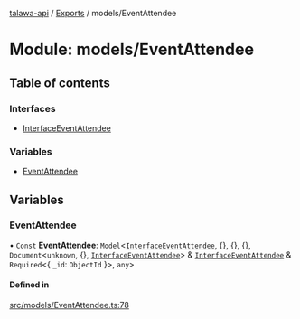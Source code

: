 [talawa-api](../README.md) / [Exports](../modules.md) / models/EventAttendee

# Module: models/EventAttendee

## Table of contents

### Interfaces

- [InterfaceEventAttendee](../interfaces/models_EventAttendee.InterfaceEventAttendee.md)

### Variables

- [EventAttendee](models_EventAttendee.md#eventattendee)

## Variables

### EventAttendee

• `Const` **EventAttendee**: `Model`\<[`InterfaceEventAttendee`](../interfaces/models_EventAttendee.InterfaceEventAttendee.md), \{\}, \{\}, \{\}, `Document`\<`unknown`, \{\}, [`InterfaceEventAttendee`](../interfaces/models_EventAttendee.InterfaceEventAttendee.md)\> & [`InterfaceEventAttendee`](../interfaces/models_EventAttendee.InterfaceEventAttendee.md) & `Required`\<\{ `_id`: `ObjectId`  \}\>, `any`\>

#### Defined in

[src/models/EventAttendee.ts:78](https://github.com/PalisadoesFoundation/talawa-api/blob/636e51c/src/models/EventAttendee.ts#L78)
